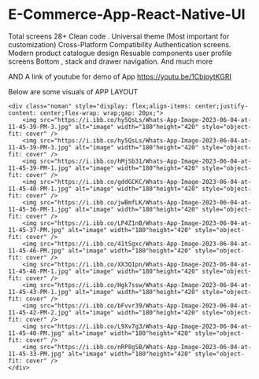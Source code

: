 # E-Commerce-App-React-Native-UI
Total screens 28+ Clean code . Universal theme (Most important for customization) Cross-Platform Compatibility  Authentication screens. Modern product catalogue design  Resuable components user profile screens  Bottom , stack and drawer navigation. And much more

 AND  A link of youtube  for demo of App
 https://youtu.be/1CbipytKGRI
 
 Below are some visuals of APP LAYOUT 
 
  
 
    <div class="noman" style="display: flex;align-items: center;justify-content: center;flex-wrap: wrap;gap: 20px;">
        <img src="https://i.ibb.co/hy5QsLs/Whats-App-Image-2023-06-04-at-11-45-39-PM-3.jpg" alt="image" width="180"height="420" style="object-fit: cover" />
        <img src="https://i.ibb.co/hy5QsLs/Whats-App-Image-2023-06-04-at-11-45-39-PM-3.jpg" alt="image" width="180"height="420" style="object-fit: cover" />
        <img src="https://i.ibb.co/hMjSb31/Whats-App-Image-2023-06-04-at-11-45-39-PM-1.jpg" alt="image" width="180"height="420" style="object-fit: cover" />
        <img src="https://i.ibb.co/gddGCKC/Whats-App-Image-2023-06-04-at-11-45-40-PM-1.jpg" alt="image" width="180"height="420" style="object-fit: cover" />
        <img src="https://i.ibb.co/jwBmfLK/Whats-App-Image-2023-06-04-at-11-45-36-PM-1.jpg" alt="image" width="180"height="420" style="object-fit: cover" />
        <img src="https://i.ibb.co/LP4Z1nB/Whats-App-Image-2023-06-04-at-11-45-37-PM.jpg" alt="image" width="180"height="420" style="object-fit: cover" />
        <img src="https://i.ibb.co/41tSgxc/Whats-App-Image-2023-06-04-at-11-45-46-PM.jpg" alt="image" width="180"height="420" style="object-fit: cover" />
        <img src="https://i.ibb.co/XX3Q1pn/Whats-App-Image-2023-06-04-at-11-45-46-PM-1.jpg" alt="image" width="180"height="420" style="object-fit: cover" />
        <img src="https://i.ibb.co/Hgk7ssw/Whats-App-Image-2023-06-04-at-11-45-43-PM-1.jpg" alt="image" width="180"height="420" style="object-fit: cover" />
        <img src="https://i.ibb.co/bFvvr39/Whats-App-Image-2023-06-04-at-11-45-42-PM-2.jpg" alt="image" width="180"height="420" style="object-fit: cover" />
        <img src="https://i.ibb.co/L9Xv7g3/Whats-App-Image-2023-06-04-at-11-45-40-PM.jpg" alt="image" width="180"height="420" style="object-fit: cover" />
        <img src="https://i.ibb.co/nRP8gSB/Whats-App-Image-2023-06-04-at-11-45-33-PM.jpg" alt="image" width="180"height="420" style="object-fit: cover" />
    </div>
 
